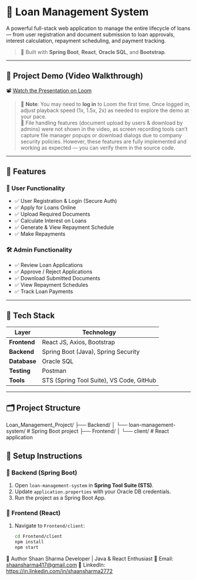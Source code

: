 # 💼 Loan Management System

A powerful full-stack web application to manage the entire lifecycle of loans — from user registration and document submission to loan approvals, interest calculation, repayment scheduling, and payment tracking.

> 🚀 Built with **Spring Boot**, **React**, **Oracle SQL**, and **Bootstrap**.

---

## 🎥 Project Demo (Video Walkthrough)

📽️ [Watch the Presentation on Loom](https://www.loom.com/share/0a97a83891a047ed8c7973d36dbf5dc4?sid=542e14d1-4a22-475f-b02f-8b0eb711e4bc)

> 🔐 **Note**: You may need to **log in** to Loom the first time. Once logged in, adjust playback speed (1x, 1.5x, 2x) as needed to explore the demo at your pace.  
> 📁 File handling features (document upload by users & download by admins) were not shown in the video, as screen recording tools can’t capture file manager popups or download dialogs due to company security policies. However, these features are fully implemented and working as expected — you can verify them in the source code.
---
## 🚀 Features

### 👤 User Functionality
- ✅ User Registration & Login (Secure Auth)
- ✅ Apply for Loans Online
- ✅ Upload Required Documents
- ✅ Calculate Interest on Loans
- ✅ Generate & View Repayment Schedule
- ✅ Make Repayments

### 🛠️ Admin Functionality
- ✅ Review Loan Applications
- ✅ Approve / Reject Applications
- ✅ Download Submitted Documents
- ✅ View Repayment Schedules
- ✅ Track Loan Payments

---

## 🧩 Tech Stack

| Layer        | Technology               |
|--------------|---------------------------|
| **Frontend** | React JS, Axios, Bootstrap |
| **Backend**  | Spring Boot (Java), Spring Security |
| **Database** | Oracle SQL                |
| **Testing**  | Postman                   |
| **Tools**    | STS (Spring Tool Suite), VS Code, GitHub |

---

## 🗂️ Project Structure

Loan_Management_Project/
├── Backend/
│   └── loan-management-system/     # Spring Boot project
├── Frontend/
│   └── client/                     # React application





## 🔧 Setup Instructions
### 🔹 Backend (Spring Boot)
1. Open `loan-management-system` in **Spring Tool Suite (STS)**.
2. Update `application.properties` with your Oracle DB credentials.
3. Run the project as a Spring Boot App.

### 🔹 Frontend (React)
1. Navigate to `Frontend/client`:
   ```bash
   cd Frontend/client
   npm install
   npm start

📌 Author
Shaan Sharma
Developer | Java & React Enthusiast
📧 Email: shaansharma417@gmail.com
🔗 LinkedIn: https://in.linkedin.com/in/shaansharma2772

   
